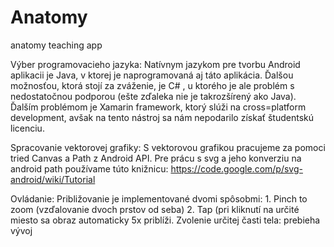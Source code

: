 # Anatomy
anatomy teaching app

Výber programovacieho jazyka:
Natívnym jazykom pre tvorbu Android aplikacii je Java, v ktorej je naprogramovaná aj táto aplikácia.
Ďalšou možnosťou, ktorá stojí za zváženie, je C# , u ktorého je ale problém s nedostatočnou podporou 
(ešte zďaleka nie je takrozšírený ako Java). Ďalším problémom je Xamarin framework, ktorý slúži na 
cross=platform development, avšak na tento nástroj sa nám nepodarilo získať študentskú licenciu.

Spracovanie vektorovej grafiky:
S vektorovou grafikou pracujeme za pomoci tried Canvas a Path z Android API.
Pre prácu s svg a jeho konverziu na android path používame túto knižnicu:
https://code.google.com/p/svg-android/wiki/Tutorial

Ovládanie:
Približovanie je implementované dvomi spôsobmi: 1. Pinch to zoom (vzďalovanie dvoch prstov od seba)
																								2. Tap (pri kliknutí na určité miesto sa obraz automaticky 5x priblíži.
Zvolenie určitej časti tela: prebieha vývoj
